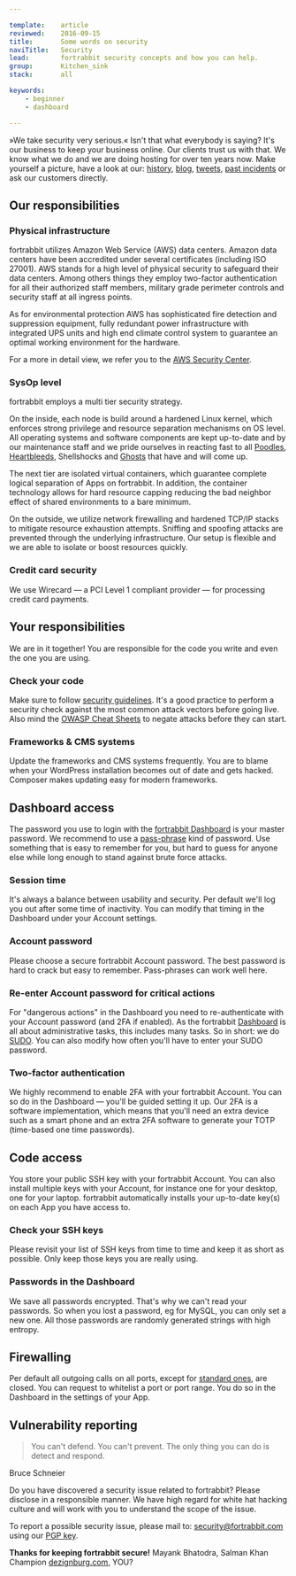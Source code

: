 ```yaml
---

template:    article
reviewed:    2016-09-15
title:       Some words on security
naviTitle:   Security
lead:        fortrabbit security concepts and how you can help.
group:       Kitchen_sink
stack:       all

keywords:
    - beginner
    - dashboard

---
```



»We take security very serious.« Isn't that what everybody is saying? It's our business to keep your business online. Our clients trust us with that. We know what we do and we are doing hosting for over ten years now. Make yourself a picture, have a look at our: [history](http://www.fortrabbit.com/about), [blog](http://blog.fortrabbit.com/), [tweets](https://twitter.com/fortrabbit), [past incidents](http://status.fortrabbit.com) or ask our customers directly.

## Our responsibilities

### Physical infrastructure

fortrabbit utilizes Amazon Web Service (AWS) data centers. Amazon data centers have been accredited under several certificates (including ISO 27001). AWS stands for a high level of physical security to safeguard their data centers. Among others things they employ two-factor authentication for all their authorized staff members, military grade perimeter controls and security staff at all ingress points.

As for environmental protection AWS has sophisticated fire detection and suppression equipment, fully redundant power infrastructure with integrated UPS units and high end climate control system to guarantee an optimal working environment for the hardware.

For a more in detail view, we refer you to the [AWS Security Center](https://aws.amazon.com/security).

### SysOp level

fortrabbit employs a multi tier security strategy.

On the inside, each node is build around a hardened Linux kernel, which enforces strong privilege and resource separation mechanisms on OS level. All operating systems and software components are kept up-to-date and by our maintenance staff and we pride ourselves in reacting fast to all [Poodles](http://blog.fortrabbit.com/ssl-v3-disabled-poodle-vulnerability/), [Heartbleeds](http://blog.fortrabbit.com/heartbleed-openssl-vulnerability/), Shellshocks and [Ghosts](https://twitter.com/fortrabbit/status/560478509475577856) that have and will come up.

The next tier are isolated virtual containers, which guarantee complete logical separation of Apps on fortrabbit. In addition, the container technology allows for hard resource capping reducing the bad neighbor effect of shared environments to a bare minimum.

On the outside, we utilize network firewalling and hardened TCP/IP stacks to mitigate resource exhaustion attempts. Sniffing and spoofing attacks are prevented through the underlying infrastructure. Our setup is flexible and we are able to isolate or boost resources quickly.

### Credit card security

We use Wirecard — a PCI Level 1 compliant provider — for processing credit card payments.

## Your responsibilities

We are in it together! You are responsible for the code you write and even the one you are using.

### Check your code

Make sure to follow [security guidelines](http://www.phptherightway.com/#security). It's a good practice to perform a security check against the most common attack vectors before going live. Also mind the [OWASP Cheat Sheets](https://www.owasp.org/index.php/OWASP_Cheat_Sheet_Series) to negate attacks before they can start.

### Frameworks & CMS systems

Update the frameworks and CMS systems frequently. You are to blame when your WordPress installation becomes out of date and gets hacked. Composer makes updating easy for modern frameworks.

## Dashboard access

The password you use to login with the [fortrabbit Dashboard](https://dashboard.fortrabbit.com) is your master password. We recommend to use a [pass-phrase](http://xkcd.com/936/) kind of password. Use something that is easy to remember for you, but hard to guess for anyone else while long enough to stand against brute force attacks.

### Session time

It's always a balance between usability and security. Per default we'll log you out after some time of inactivity. You can modify that timing in the Dashboard under your Account settings.

### Account password

Please choose a secure fortrabbit Account password. The best password is hard to crack but easy to remember. Pass-phrases can work well here.


### Re-enter Account password for critical actions

For "dangerous actions" in the Dashboard you need to re-authenticate with your Account password (and 2FA if enabled). As the fortrabbit [Dashboard](dashboard) is all about administrative tasks, this includes many tasks. So in short: we do [SUDO](http://en.wikipedia.org/wiki/Sudo). You can also modify how often you'll have to enter your SUDO password.

### Two-factor authentication

We highly recommend to enable 2FA with your fortrabbit Account. You can so do in the Dashboard — you'll be guided setting it up. Our 2FA is a software implementation, which means that you'll need an extra device such as a smart phone and an extra 2FA software to generate your TOTP (time-based one time passwords).


## Code access

You store your public SSH key with your fortrabbit Account. You can also install multiple keys with your Account, for instance one for your desktop, one for your laptop. fortrabbit automatically installs your up-to-date key(s) on each App you have access to.

### Check your SSH keys

Please revisit your list of SSH keys from time to time and keep it as short as possible. Only keep those keys you are really using.

### Passwords in the Dashboard

We save all passwords encrypted. That's why we can't read your passwords. So when you lost a password, eg for MySQL, you can only set a new one. All those passwords are randomly generated strings with high entropy.


<!--  TODO: define stack -->

## Firewalling

Per default all outgoing calls on all ports, except for [standard ones](/quirks#toc-firewalling), are closed. You can request to whitelist a port or port range. You do so in the Dashboard in the settings of your App.


## Vulnerability reporting

> You can't defend. You can't prevent. The only thing you can do is detect and respond.

Bruce Schneier

Do you have discovered a security issue related to fortrabbit? Please disclose in a responsible manner. We have high regard for white hat hacking culture and will work with you to understand the scope of the issue.

To report a possible security issue, please mail to: [security@fortrabbit.com](mailto:security@fortrabbit.com) using our [PGP key](/fortrabbit.pgp.asc).

**Thanks for keeping fortrabbit secure!**  Mayank Bhatodra, Salman Khan Champion [dezignburg.com](http://www.dezignburg.com), YOU?
